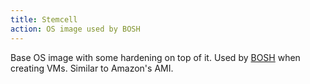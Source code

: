 ```yaml
---
title: Stemcell
action: OS image used by BOSH
---
```


Base OS image with some hardening on top of it. Used by [BOSH](/bosh/) when creating VMs. Similar to Amazon's AMI.
